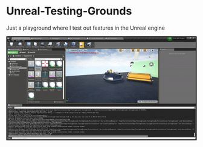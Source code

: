 # Unreal-Testing-Grounds
Just a playground where I test out features in the Unreal engine 

![Basic Demo](basic_demo.gif)

